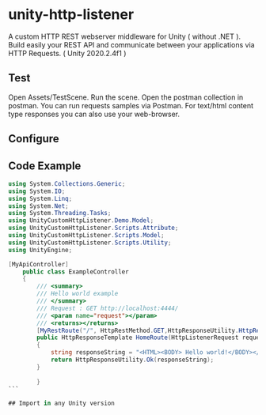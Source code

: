 # unity-http-listener
A custom HTTP REST webserver middleware for Unity ( without .NET ). Build easily your REST API and communicate between your applications via HTTP Requests. ( Unity 2020.2.4f1 )



## Test
Open Assets/TestScene. Run the scene. Open the postman collection in postman. You can run requests samples via Postman. For text/html content type responses you can also use your web-browser.

## Configure 


## Code Example 
````cs
using System.Collections.Generic;
using System.IO;
using System.Linq;
using System.Net;
using System.Threading.Tasks;
using UnityCustomHttpListener.Demo.Model;
using UnityCustomHttpListener.Scripts.Attribute;
using UnityCustomHttpListener.Scripts.Model;
using UnityCustomHttpListener.Scripts.Utility;
using UnityEngine;

[MyApiController]
    public class ExampleController
    {
        /// <summary>
        /// Hello world example
        /// </summary>
        /// Request : GET http://localhost:4444/
        /// <param name="request"></param>
        /// <returns></returns>
        [MyRestRoute("/", HttpRestMethod.GET,HttpResponseUtility.HttpResponseContentType.Html)]
        public HttpResponseTemplate HomeRoute(HttpListenerRequest request)
        {
            string responseString = "<HTML><BODY> Hello world!</BODY></HTML>";
            return HttpResponseUtility.Ok(responseString);
        }
        
        }
```

## Import in any Unity version
